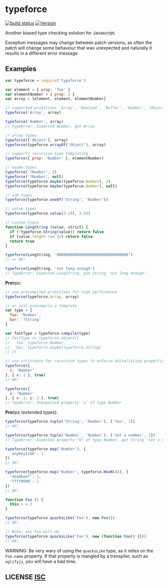 # typeforce

[![build status](https://secure.travis-ci.org/dcousens/typeforce.png)](http://travis-ci.org/dcousens/typeforce)
[![Version](https://img.shields.io/npm/v/typeforce.svg)](https://www.npmjs.org/package/typeforce)

Another biased type checking solution for Javascript.

Exception messages may change between patch versions,  as often the patch will change some behaviour that was unexpected and naturally it results in a different error message.

## Examples

``` javascript
var typeforce = require('typeforce')

var element = { prop: 'foo' }
var elementNumber = { prop: 2 }
var array = [element, element, elementNumber]

// supported primitives 'Array', 'Boolean', 'Buffer', 'Number', 'Object', 'String'
typeforce('Array', array)

typeforce('Number', array)
// TypeError: Expected Number, got Array

// array types
typeforce(['Object'], array)
typeforce(typeforce.arrayOf('Object'), array)

// supports recursive type templating
typeforce({ prop: 'Number' }, elementNumber)

// maybe types
typeforce('?Number', 2)
typeforce('?Number', null)
typeforce(typeforce.maybe(typeforce.Number), 2)
typeforce(typeforce.maybe(typeforce.Number), null)

// sum types
typeforce(typeforce.oneOf('String', 'Number'))

// value types
typeforce(typeforce.value(3.14), 3.14)

// custom types
function LongString (value, strict) {
  if (!typeforce.String(value)) return false
  if (value.length !== 32) return false
  return true
}

typeforce(LongString, '00000000000000000000000000000000')
// => OK!

typeforce(LongString, 'not long enough')
// TypeError: Expected LongString, got String 'not long enough'
```

**Pro**tips:

``` javascript
// use precompiled primitives for high performance
typeforce(typeforce.Array, array)

// or just precompile a template
var type = {
  foo: 'Number',
  bar: '?String'
}

var fastType = typeforce.compile(type)
// fastType => typeforce.object({
//   foo: typeforce.Number,
//   bar: typeforce.maybe(typeforce.String)
// })

// use strictness for recursive types to enforce whitelisting properties
typeforce({
  x: 'Number'
}, { x: 1 }, true)
// OK!

typeforce({
  x: 'Number'
}, { x: 1, y: 2 }, true)
// TypeError: Unexpected property 'y' of type Number
```

**Pro**tips (extended types):

``` javascript
typeforce(typeforce.tuple('String', 'Number'), ['foo', 1])
// OK!

typeforce(typeforce.tuple('Number', 'Number'), ['not a number', 1])
// TypeError: Expected property "0" of type Number, got String 'not a number'

typeforce(typeforce.map('Number'), {
  'anyKeyIsOK': 1
})
// OK!

typeforce(typeforce.map('Number', typeforce.HexN(8)), {
  'deadbeef': 1,
  'ffff0000': 2
})
// OK!

function Foo () {
  this.x = 2
}

typeforce(typeforce.quacksLike('Foo'), new Foo())
// OK!

// Note, any Foo will do
typeforce(typeforce.quacksLike('Foo'), new (function Foo() {}))
// OK!
```

WARNING: Be very wary of using the `quacksLike` type, as it relies on the `Foo.name` property.
If that property is mangled by a transpiler,  such as `uglifyjs`,  you will have a bad time.

## LICENSE [ISC](LICENSE)
